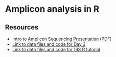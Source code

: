 # Amplicon analysis in R

## Resources
- [Intro to Amplicon Sequencing Presentation (PDF)](Lecture_Intro_Amplicon_Sequencing_Day3_Crandall.pdf)
- [Link to data files and code for Day 3](https://drive.google.com/file/d/1DNoElgaZ7vaACfZGva_qz1IXP0ZFp5Y4/view?usp=sharing)
- [Link to data files and code for 16S R tutorial](https://drive.google.com/file/d/108D4IyIGRfav6NTDiwkpOP-CpNBQgWMW/view?usp=sharing)
 
